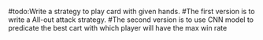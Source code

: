 #todo:Write a strategy to play card with given hands.
#The first version is to write a All-out attack strategy.
#The second version is to use CNN model to predicate the best cart with which player will have the max win rate